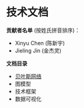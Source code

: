 技术文档
============

**贡献者名单** (按姓氏拼音排序)：

- Xinyu Chen (陈新宇)
- Jieling Jin (金杰灵)

**文档目录**

- [贝叶斯网络](https://github.com/xinychen/awesome-latex-drawing/blob/master/tutorial/Bayesian_nets.md)
- 图模型
- 技术框架
- 数据可视化
